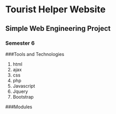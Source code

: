# Tourist Helper Website
## Simple Web Engineering Project
### Semester 6

###Tools and Technologies

1. html
2. ajax
3. css
4. php
5. Javascript
6. Jquery
7. Bootstrap

###Modules

